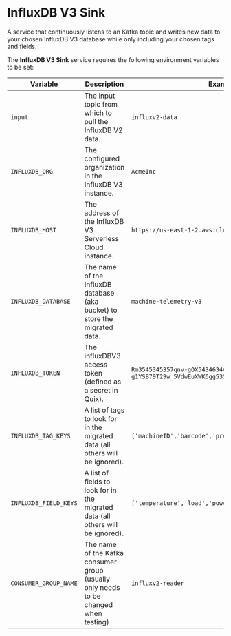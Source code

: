 # InfluxDB V3 Sink
A service that continuously listens to an Kafka topic and writes new data to your chosen InfluxDB V3 database while only including your chosen tags and fields.

The **InfluxDB V3 Sink** service requires the following environment variables to be set:

| Variable   |      Description      |  Example |
|----------|---------------------------------------|------|
| `input`          |  The input topic from which to pull the  InfluxDB V2 data.  | `influxv2-data` |
| `INFLUXDB_ORG`   |  The configured organization in the InfluxDB V3 instance.      | `AcmeInc` |
| `INFLUXDB_HOST`  | The address of the InfluxDB V3 Serverless Cloud instance.  | `https://us-east-1-2.aws.cloud2.influxdata.com` |
| `INFLUXDB_DATABASE` | The name of the InfluxDB database (aka bucket) to store the migrated data. |  `machine-telemetry-v3` |
| `INFLUXDB_TOKEN` | The influxDBV3 access token (defined as a secret in Quix).  |   `Rm3545345357qnv-gOX54346346EHr-g1YSB79T29w_5VdwEuXWK6gg535g34232yDX_VAYfA33RFd4Xw==` |
| `INFLUXDB_TAG_KEYS` | A list of tags to look for in the migrated data (all others will be ignored). |  `['machineID','barcode','provider']` |
| `INFLUXDB_FIELD_KEYS` | A list of fields to look for in the migrated data (all others will be ignored).  |  `['temperature','load','power','vibration']` |
| `CONSUMER_GROUP_NAME` | The name of the Kafka consumer group (usually only needs to be changed when testing) | `influxv2-reader` |
